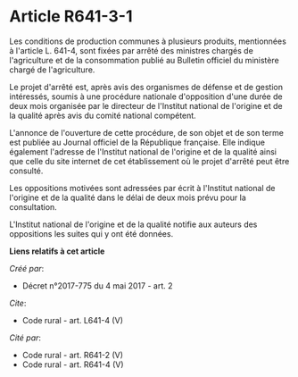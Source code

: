 # Article R641-3-1

Les conditions de production communes à plusieurs produits, mentionnées à l'article L. 641-4, sont fixées par arrêté des
ministres chargés de l'agriculture et de la consommation publié au Bulletin officiel du ministère chargé de l'agriculture. 

Le projet d'arrêté est, après avis des organismes de défense et de gestion intéressés, soumis à une procédure nationale
d'opposition d'une durée de deux mois organisée par le directeur de l'Institut national de l'origine et de la qualité après
avis du comité national compétent. 

L'annonce de l'ouverture de cette procédure, de son objet et de son terme est publiée au Journal officiel de la République
française. Elle indique également l'adresse de l'Institut national de l'origine et de la qualité ainsi que celle du site
internet de cet établissement où le projet d'arrêté peut être consulté. 

Les oppositions motivées sont adressées par écrit à l'Institut national de l'origine et de la qualité dans le délai de deux
mois prévu pour la consultation. 

L'Institut national de l'origine et de la qualité notifie aux auteurs des oppositions les suites qui y ont été données.

**Liens relatifs à cet article**

_Créé par_:

  - Décret n°2017-775 du 4 mai 2017 - art. 2

_Cite_:

  - Code rural - art. L641-4 (V)

_Cité par_:

  - Code rural - art. R641-2 (V)
  - Code rural - art. R641-4 (V)
